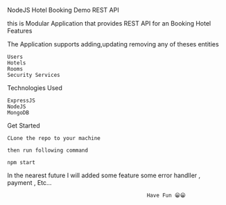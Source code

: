 NodeJS Hotel Booking Demo REST API

this is Modular Application that provides REST API for an Booking Hotel
Features

The Application supports adding,updating removing any of theses entities

    Users
    Hotels
    Rooms
    Security Services
    

Technologies Used

    ExpressJS
    NodeJS
    MongoDB
    
Get Started

    CLone the repo to your machine

    then run following command 

    npm start 

  In the nearest future I will added some feature some error handller , payment , Etc...

                                                     
                                                 Have Fun 😁😁
